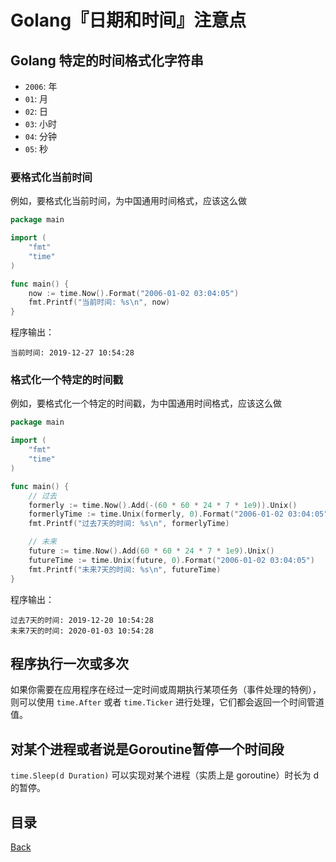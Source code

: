 # Golang『日期和时间』注意点

## Golang 特定的时间格式化字符串


- `2006`: 年 
- `01`: 月
- `02`: 日
- `03`: 小时
- `04`: 分钟
- `05`: 秒

### 要格式化当前时间

例如，要格式化当前时间，为中国通用时间格式，应该这么做

```go
package main

import (
	"fmt"
	"time"
)

func main() {
	now := time.Now().Format("2006-01-02 03:04:05")
	fmt.Printf("当前时间: %s\n", now)
}
```

程序输出：

```shell
当前时间: 2019-12-27 10:54:28
```

### 格式化一个特定的时间戳

例如，要格式化一个特定的时间戳，为中国通用时间格式，应该这么做

```go
package main

import (
	"fmt"
	"time"
)

func main() {
	// 过去
	formerly := time.Now().Add(-(60 * 60 * 24 * 7 * 1e9)).Unix()
	formerlyTime := time.Unix(formerly, 0).Format("2006-01-02 03:04:05")
	fmt.Printf("过去7天的时间: %s\n", formerlyTime)

	// 未来
	future := time.Now().Add(60 * 60 * 24 * 7 * 1e9).Unix()
	futureTime := time.Unix(future, 0).Format("2006-01-02 03:04:05")
	fmt.Printf("未来7天的时间: %s\n", futureTime)
}
```

程序输出：

```shell
过去7天的时间: 2019-12-20 10:54:28
未来7天的时间: 2020-01-03 10:54:28
```

## 程序执行一次或多次

如果你需要在应用程序在经过一定时间或周期执行某项任务（事件处理的特例），则可以使用 `time.After` 或者 `time.Ticker` 进行处理，它们都会返回一个时间管道值。
 
## 对某个进程或者说是Goroutine暂停一个时间段 

`time.Sleep(d Duration)` 可以实现对某个进程（实质上是 goroutine）时长为 d 的暂停。

## 目录
[Back](../GolangNotice.md)